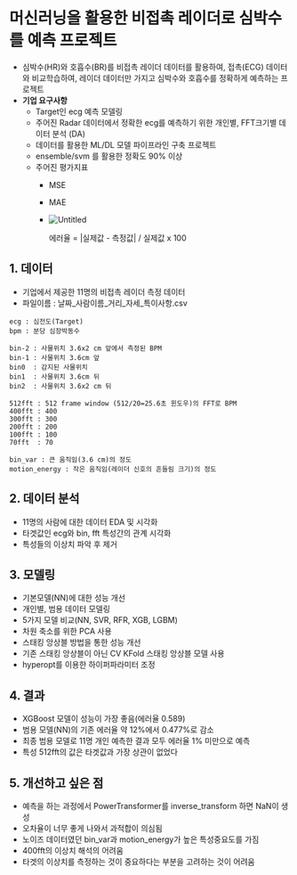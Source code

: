 # 머신러닝을 활용한 비접촉 레이더로 심박수를 예측 프로젝트

* 심박수(HR)와 호흡수(BR)를 비접촉 레이더 데이터를 활용하여, 접촉(ECG) 데이터와 비교학습하여, 레이더 데이터만 가지고 심박수와 호흡수를 정확하게 예측하는 프로젝트
* **기업 요구사항**  
  * Target인 ecg 예측 모델링  
  * 주어진 Radar 데이터에서 정확한 ecg를 예측하기 위한 개인별, FFT크기별 데이터 분석 (DA)  
  * 데이터를 활용한 ML/DL 모델 파이프라인 구축 프로젝트
  * ensemble/svm 를 활용한 정확도 90% 이상
  * 주어진 평가지표  
    * MSE
    * MAE
  
    * ![Untitled](https://user-images.githubusercontent.com/86766081/163770911-03c3b82d-f92e-4d20-8a6d-e073986db5fe.png)
    
      에러율 = |실제값 - 측정값| / 실제값 x 100  
   
## 1. 데이터

   * 기업에서 제공한 11명의 비접촉 레이더 측정 데이터 
   * 파일이름 : 날짜_사람이름_거리_자세_특이사항.csv  
    
    ecg : 심전도(Target)
    bpm : 분당 심장박동수

    bin-2 : 사물위치 3.6x2 cm 앞에서 측정된 BPM
    bin-1 : 사물위치 3.6cm 앞
    bin0  : 감지된 사물위치
    bin1  : 사물위치 3.6cm 뒤
    bin2  : 사물위치 3.6x2 cm 뒤
    
    512fft : 512 frame window (512/20=25.6초 윈도우)의 FFT로 BPM
    400fft : 400
    300fft : 300
    200fft : 200
    100fft : 100
    70fft  : 70

    bin_var : 큰 움직임(3.6 cm)의 정도
    motion_energy : 작은 움직임(레이더 신호의 흔들림 크기)의 정도
    
## 2. 데이터 분석
   * 11명의 사람에 대한 데이터 EDA 및 시각화
   * 타겟값인 ecg와 bin, fft 특성간의 관계 시각화
   * 특성들의 이상치 파악 후 제거
## 3. 모델링
   * 기본모델(NN)에 대한 성능 개선
   * 개인별, 범용 데이터 모델링
   * 5가지 모델 비교(NN, SVR, RFR, XGB, LGBM)
   * 차원 축소를 위한 PCA 사용
   * 스태킹 앙상블 방법을 통한 성능 개선
   * 기존 스태킹 앙상블이 아닌 CV KFold 스태킹 앙상블 모델 사용
   * hyperopt를 이용한 하이퍼파라미터 조정
## 4. 결과
   * XGBoost 모델이 성능이 가장 좋음(에러율 0.589)
   * 범용 모델(NN)의 기존 에러율 약 12%에서 0.477%로 감소
   * 최종 범용 모델로 11명 개인 예측한 결과 모두 에러율 1% 미만으로 예측
   * 특성 512fft의 값은 타겟값과 가장 상관이 없었다
## 5. 개선하고 싶은 점
   * 예측을 하는 과정에서 PowerTransformer를 inverse_transform 하면 NaN이 생성
   * 오차율이 너무 좋게 나와서 과적합이 의심됨
   * 노이즈 데이터였던 bin_var과 motion_energy가 높은 특성중요도를 가짐
   * 400fft의 이상치 해석의 어려움
   * 타겟의 이상치를 측정하는 것이 중요하다는 부분을 고려하는 것이 어려움

